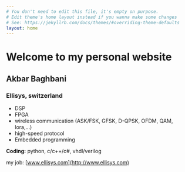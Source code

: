 ```yaml
---
# You don't need to edit this file, it's empty on purpose.
# Edit theme's home layout instead if you wanna make some changes
# See: https://jekyllrb.com/docs/themes/#overriding-theme-defaults
layout: home
---
```




# Welcome to my personal website
## Akbar Baghbani
### Ellisys, switzerland

- DSP
- FPGA
- wireless communication (ASK/FSK, GFSK, D-QPSK, OFDM, QAM, lora,...)
- high-speed protocol
- Embedded programming


**Coding:** python, c/c++/c#, vhdl/verilog

my job: [www.ellisys.com](http://www.ellisys.com)
